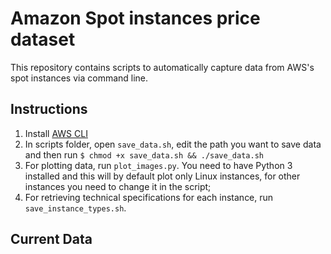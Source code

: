# Amazon Spot instances price dataset

This repository contains scripts to automatically capture data from AWS's spot instances via command line.

## Instructions

1. Install [AWS CLI](https://aws.amazon.com/cli/)
2. In scripts folder, open `save_data.sh`, edit the path you want to save data and then run `$ chmod +x save_data.sh && ./save_data.sh`
3. For plotting data, run `plot_images.py`. You need to have Python 3 installed and this will by default plot only Linux instances, for other instances you need to change it in the script;
4. For retrieving technical specifications for each instance, run `save_instance_types.sh`.

## Current Data


